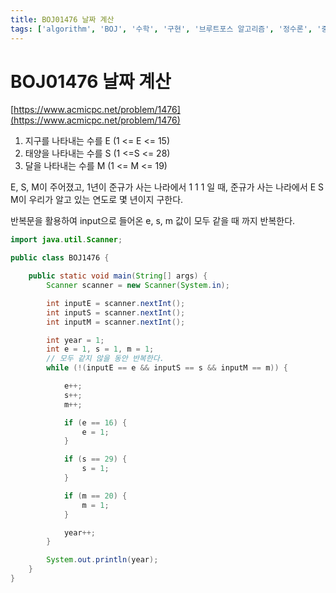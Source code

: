 ```yaml
---
title: BOJ01476 날짜 계산
tags: ['algorithm', 'BOJ', '수학', '구현', '브루트포스 알고리즘', '정수론', '중국인의 나머지 정리']
---
```


# BOJ01476 날짜 계산

[https://www.acmicpc.net/problem/1476](https://www.acmicpc.net/problem/1476)

1. 지구를 나타내는 수를 E (1 <= E <= 15)
2. 태양을 나타내는 수를 S (1 <=S <= 28)
3. 달을 나타내는 수를 M (1 <= M <= 19)

E, S, M이 주어졌고, 1년이 준규가 사는 나라에서 1 1 1 일 때, 준규가 사는 나라에서 E S M이 우리가 알고 있는 연도로 몇 년이지 구한다. 

반복문을 활용하여 input으로 들어온 e, s, m 값이 모두 같을 때 까지 반복한다.

```java
import java.util.Scanner;

public class BOJ1476 {

    public static void main(String[] args) {
        Scanner scanner = new Scanner(System.in);

        int inputE = scanner.nextInt();
        int inputS = scanner.nextInt();
        int inputM = scanner.nextInt();

        int year = 1;
        int e = 1, s = 1, m = 1;
        // 모두 같지 않을 동안 반복한다.
        while (!(inputE == e && inputS == s && inputM == m)) {

            e++;
            s++;
            m++;

            if (e == 16) {
                e = 1;
            }

            if (s == 29) {
                s = 1;
            }

            if (m == 20) {
                m = 1;
            }

            year++;
        }

        System.out.println(year);
    }
}
```

<TagLinks />